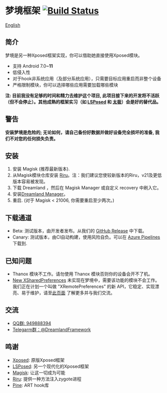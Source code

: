 # 梦境框架 [![Build Status](https://dev.azure.com/ssz33334930121/ssz3333493/_apis/build/status/canyie.Dreamland?branchName=master)](https://dev.azure.com/ssz33334930121/ssz3333493/_build/latest?definitionId=1&branchName=master)

[English](README.md)

## 简介
梦境是另一种Xposed框架实现，你可以借助她直接使用Xposed模块。
- 支持 Android 7.0~**11**
- 低侵入性
- 对于hook非系统应用（及部分系统应用），只需要目标应用重启而非整个设备
- 严格限制模块，你可以选择哪些应用需要加载哪些模块

**注: 目前我没有足够的时间和精力去维护这个项目, 此项目接下来的开发将不活跃（但不会停止）。其他成熟的框架实习（如 [LSPosed](https://github.com/LSPosed/LSPosed) 和 [太极](https://taichi.cool/)）会是好的替代品。**

## 警告
**安装梦境是危险的; 无论如何，请自己备份好数据并做好设备完全损坏的准备, 我们不对您的任何损失负责。**

## 安装
1. 安装 Magisk (推荐最新版本).
2. 从Magisk模块仓库安装 [Riru](https://github.com/RikkaApps/Riru)。注：我们建议您使较新版本的Riru，v21及更低版本容易被发现。
3. 下载 Dreamland ，然后在 Magisk Manager 或自定义 recovery 中刷入它。
4. 安装[Dreamland Manager](https://github.com/canyie/DreamlandManager/releases)。
5. 重启. (对于 Magisk < 21006, 你需要重启至少两次。)

## 下载通道
- Beta: 测试版本，由开发者发布。从我们的 [GitHub Release](https://github.com/canyie/Dreamland/releases) 中下载。
- Canary: 测试版本，由CI自动构建，使用风险自负。可以在 [Azure Pipelines](https://dev.azure.com/ssz33334930121/ssz3333493/_build/latest?definitionId=1&branchName=master) 下载到.

## 已知问题
- Thanox 模块不工作。请勿使用 Thanox 模块否则你的设备会开不了机。
- [New XSharedPreferences](https://github.com/LSPosed/LSPosed/wiki/New-XSharedPreferences) 未实现在梦境中，需要该功能的模块不会工作。我们正在计划一个叫做 "XRemotePreferences" 的新 API，它稳定、实现漂亮、易于维护，请至[此页面](https://github.com/libxposed/XposedService/issues/1) 了解更多并与我们交流。

## 交流
- [QQ群: 949888394](https://shang.qq.com/wpa/qunwpa?idkey=25549719b948d2aaeb9e579955e39d71768111844b370fcb824d43b9b20e1c04)
- [Telegarm群：@DreamlandFramework](https://t.me/DreamlandFramework)

## 鸣谢
- [Xposed](https://github.com/rovo89/Xposed): 原版Xposed框架
- [LSPosed](https://github.com/LSPosed/LSPosed): 另一个现代化的Xposed框架
- [Magisk](https://github.com/topjohnwu/Magisk/): 让这一切成为可能
- [Riru](https://github.com/RikkaApps/Riru): 提供一种方法注入zygote进程
- [Pine](https://github.com/canyie/pine): ART hook库
